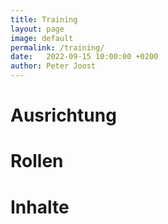 ```yaml
---
title: Training
layout: page
image: default
permalink: /training/
date:   2022-09-15 10:00:00 +0200
author: Peter Joost
---
```


# Ausrichtung

# Rollen

# Inhalte
